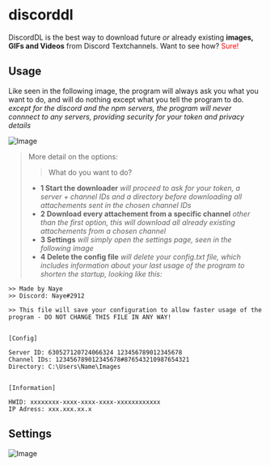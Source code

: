 # discorddl
DiscordDL is the best way to download future *or* already existing **images, GIFs and Videos** from Discord Textchannels.
Want to see how? <span style="color:red">Sure!</span>


## Usage

Like seen in the following image, the program will always ask you what you want to do, and will do nothing except what you tell the program to do.<br>
*except for the discord and the npm servers, the program will never connnect to any servers, providing security for your token and privacy details*<br>


![Image](https://i.imgur.com/n0HcYqI.png)


> More detail on the options:
>> What do you want to do?
> * **1 Start the downloader** *will proceed to ask for your token, a server + channel IDs and a directory before downloading all attachements sent in the chosen channel IDs*
> * **2 Download every attachement from a specific channel** *other than the first option, this will download all already existing attachements from a chosen channel*
> * **3 Settings** *will simply open the settings page, seen in the following image*
> * **4 Delete the config file** *will delete your config.txt file, which includes information about your last usage of the program to shorten the startup, looking like this:*

```
>> Made by Naye
>> Discord: Naye#2912

>> This file will save your configuration to allow faster usage of the program - DO NOT CHANGE THIS FILE IN ANY WAY!


[Config]

Server ID: 630527120724066324 123456789012345678
Channel IDs: 123456789012345678#876543210987654321
Directory: C:\Users\Name\Images


[Information]

HWID: xxxxxxxx-xxxx-xxxx-xxxx-xxxxxxxxxxxx
IP Adress: xxx.xxx.xx.x
```


## Settings


![Image](https://i.imgur.com/8R4ZErg.png)



